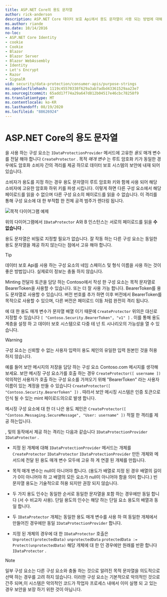 ```yaml
---
title: ASP.NET Core의 용도 문자열
author: rick-anderson
description: ASP.NET Core 데이터 보호 Api에서 용도 문자열이 사용 되는 방법에 대해 알아봅니다.
ms.author: riande
ms.date: 10/14/2016
no-loc:
- ASP.NET Core Identity
- cookie
- Cookie
- Blazor
- Blazor Server
- Blazor WebAssembly
- Identity
- Let's Encrypt
- Razor
- SignalR
uid: security/data-protection/consumer-apis/purpose-strings
ms.openlocfilehash: 1119c45570338f629a3ab7adbd43361529aa23e7
ms.sourcegitcommit: 65add17f74a29a647d812b04517e46cbc78258f9
ms.translationtype: MT
ms.contentlocale: ko-KR
ms.lasthandoff: 08/19/2020
ms.locfileid: "88626924"
---
```

# <a name="purpose-strings-in-aspnet-core"></a>ASP.NET Core의 용도 문자열

<a name="data-protection-consumer-apis-purposes"></a>

을 사용 하는 구성 요소는 `IDataProtectionProvider` 메서드에 고유한 *용도* 매개 변수를 전달 해야 합니다 `CreateProtector` . 목적 *매개 변수* 는 루트 암호화 키가 동일한 경우에도 암호화 소비자 간의 격리를 제공 하므로 데이터 보호 시스템의 보안에 내재 되어 있습니다.

소비자가 용도를 지정 하는 경우 용도 문자열이 루트 암호화 키와 함께 사용 되어 해당 소비자에 고유한 암호화 하위 키를 파생 시킵니다. 이렇게 하면 다른 구성 요소에서 해당 페이로드를 읽을 수 없으며 다른 구성 요소의 페이로드를 읽을 수 없습니다. 이 격리를 통해 구성 요소에 대 한 부적합 한 전체 공격 범주가 렌더링 됩니다.

![목적 다이어그램 예제](purpose-strings/_static/purposes.png)

위의 다이어그램에서 `IDataProtector` A와 B 인스턴스는 서로의 페이로드를 읽을 **수 없습니다** .

용도 문자열은 비밀로 지정할 필요가 없습니다. 잘 작동 하는 다른 구성 요소는 동일한 용도 문자열을 제공 하지 않는다는 점에서 고유 해야 합니다.

>[!TIP]
> 데이터 보호 Api를 사용 하는 구성 요소의 네임 스페이스 및 형식 이름을 사용 하는 것이 좋은 방법입니다. 실제로이 정보는 충돌 하지 않습니다.
>
>Minting 전달자 토큰을 담당 하는 Contoso에서 작성 한 구성 요소는 목적 문자열로 BearerToken을 사용할 수 있습니다. 또는 더 잘 사용 가능 합니다. BearerToken를 용도 문자열로 사용할 수 있습니다. 버전 번호를 추가 하면 이후 버전에서 BearerToken를 목적으로 사용할 수 있으며, 다른 버전은 페이로드 이동 처럼 완전히 격리 됩니다.

에 대 한 용도 매개 변수가 문자열 배열 이기 때문에 `CreateProtector` 위의은 대신로 지정할 수 있습니다 `[ "Contoso.Security.BearerToken", "v1" ]` . 이를 통해 용도 계층을 설정 하 고 데이터 보호 시스템으로 다중 테 넌 트 시나리오의 가능성을 열 수 있습니다.

<a name="data-protection-contoso-purpose"></a>

>[!WARNING]
> 구성 요소는 신뢰할 수 없는 사용자 입력이 용도 체인의 유일한 입력 원본인 것을 허용 하지 않습니다.
>
>예를 들어 보안 메시지의 저장을 담당 하는 구성 요소 Contoso.com 메시지를 생각해 보세요. 보안 메시징 구성 요소가를 호출 하는 경우 `CreateProtector([ username ])` 악의적인 사용자가 호출 하는 구성 요소를 가져오기 위해 "BearerToken" 라는 사용자 이름이 있는 계정을 만들 수 있습니다 `CreateProtector([ "Contoso.Security.BearerToken" ])` . 따라서 보안 메시징 시스템은 인증 토큰으로 인식 될 수 있는 mint 페이로드의으로 발생 합니다.
>
>메시징 구성 요소에 대 한 더 나은 용도 체인은 `CreateProtector([ "Contoso.Messaging.SecureMessage", "User: username" ])` 적절 한 격리를 제공 하는입니다.

, 및의 동작에서 제공 하는 격리는 다음과 같습니다 `IDataProtectionProvider` `IDataProtector` .

* 지정 된 개체에 대해 `IDataProtectionProvider` 메서드는 개체를 `CreateProtector` `IDataProtector` `IDataProtectionProvider` 만든 개체와 메서드에 전달 된 용도 매개 변수 모두에 고유 하 게 연결 된 개체를 만듭니다.

* 목적 매개 변수는 null이 아니어야 합니다. (용도가 배열로 지정 된 경우 배열의 길이가 0이 아니어야 하 고 배열의 모든 요소가 null이 아니어야 함을 의미 합니다.) 빈 문자열 용도는 기술적으로 허용 되지만 권장 되지 않습니다.

* 두 가지 용도 인수는 동일한 순서로 동일한 문자열을 포함 하는 경우에만 동일 합니다 (서 수 비교자 사용). 단일 용도의 인수는 해당 하는 단일 요소 용도의 배열과 동일 합니다.

* 두 `IDataProtector` 개체는 동일한 용도 매개 변수를 사용 하 여 동일한 개체에서 만들어진 경우에만 동일 `IDataProtectionProvider` 합니다.

* 지정 된 개체의 경우에 대 한 `IDataProtector` 호출은 `Unprotect(protectedData)` `unprotectedData` `protectedData := Protect(unprotectedData)` 해당 개체에 대 한 인 경우에만 원래를 반환 합니다 `IDataProtector` .

> [!NOTE]
> 일부 구성 요소는 다른 구성 요소와 충돌 하는 것으로 알려진 목적 문자열을 의도적으로 선택 하는 경우를 고려 하지 않습니다. 이러한 구성 요소는 기본적으로 악의적인 것으로 간주 되며,이 시스템은 악의적인 코드가 작업자 프로세스 내에서 이미 실행 되 고 있는 경우 보안을 보장 하기 위한 것이 아닙니다.
